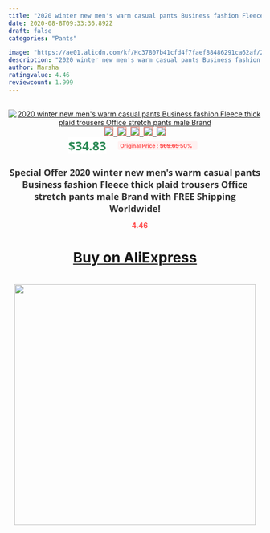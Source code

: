 ```yaml
---
title: "2020 winter new men's warm casual pants Business fashion Fleece thick plaid trousers Office stretch pants male Brand"
date: 2020-08-8T09:33:36.892Z
draft: false
categories: "Pants"

image: "https://ae01.alicdn.com/kf/Hc37807b41cfd4f7faef88486291ca62af/2020-winter-new-men-s-warm-casual-pants-Business-fashion-Fleece-thick-plaid-trousers-Office-stretch.jpg"
description: "2020 winter new men's warm casual pants Business fashion Fleece thick plaid trousers Office stretch pants male Brand"
author: Marsha
ratingvalue: 4.46
reviewcount: 1.999
---
```

<br>
<div style="text-align: center;">
<a href="https://s.click.aliexpress.com/e/_9xICEZ" target="_blank" rel="nofollow noopener noreferrer"><img alt="2020 winter new men's warm casual pants Business fashion Fleece thick plaid trousers Office stretch pants male Brand" class="magnifier-image" src="https://ae01.alicdn.com/kf/Hc37807b41cfd4f7faef88486291ca62af/2020-winter-new-men-s-warm-casual-pants-Business-fashion-Fleece-thick-plaid-trousers-Office-stretch.jpg_640x640.jpg">
<br>
<img style="border:1px solid salmon" src="https://ae01.alicdn.com/kf/Hc37807b41cfd4f7faef88486291ca62af/2020-winter-new-men-s-warm-casual-pants-Business-fashion-Fleece-thick-plaid-trousers-Office-stretch.jpg_120x120.jpg">&nbsp;&nbsp;<img style="border:1px solid salmon" src="https://ae01.alicdn.com/kf/H10fc7a41e549497ebdf00756cc29130e8/2020-winter-new-men-s-warm-casual-pants-Business-fashion-Fleece-thick-plaid-trousers-Office-stretch.jpg_120x120.jpg">&nbsp;&nbsp;<img style="border:1px solid salmon" src="https://ae01.alicdn.com/kf/H0edbff754afe40fe87a1264bff1d4de13/2020-winter-new-men-s-warm-casual-pants-Business-fashion-Fleece-thick-plaid-trousers-Office-stretch.jpg_120x120.jpg">&nbsp;&nbsp;<img style="border:1px solid salmon" src="https://ae01.alicdn.com/kf/H3e4b6b1a2dd74478abde2a48d4cad80bD/2020-winter-new-men-s-warm-casual-pants-Business-fashion-Fleece-thick-plaid-trousers-Office-stretch.jpg_120x120.jpg">&nbsp;&nbsp;<img style="border:1px solid salmon" src="https://ae01.alicdn.com/kf/H85f63ca1cc184b09b05a1ce9cc0bbd3eS/2020-winter-new-men-s-warm-casual-pants-Business-fashion-Fleece-thick-plaid-trousers-Office-stretch.jpg_120x120.jpg"></a></div><br0>
<div style="text-align: center;"><span style="background-color: white; border: 0px; box-sizing: border-box; color: seagreen; display: inline-block; font-family: &quot;open sans&quot; , &quot;arial&quot; , &quot;helvetica&quot; , sans-serif , &quot;heiti&quot;; font-size: 24px; font-stretch: inherit; font-weight: 700; line-height: inherit; margin: 0px 10px 0px 0px; padding: 0px; vertical-align: middle;">$34.83 </span>
<span style="background: rgb(255 , 241 , 241); border-radius: 3px; border: 0px; box-sizing: border-box; color: #ff4747; display: inline-block; font-family: inherit; font-size: 12px; font-stretch: inherit; font-style: inherit; font-variant: inherit; font-weight: 600; line-height: inherit; margin: 0px; padding: 2px 5px; transform: scale(0.9); vertical-align: middle;">Original Price : <b style="text-decoration: line-through;">$69.65 </b> 50%&nbsp;&nbsp;</span></div>
<h1 style="color: #333333; display: inline-block; font-family: &quot;open sans&quot; , &quot;arial&quot; , &quot;helvetica&quot; , sans-serif , &quot;heiti&quot;; font-size: 18px; font-stretch: inherit; font-weight: 700; text-align: center;">Special Offer 2020 winter new men's warm casual pants Business fashion Fleece thick plaid trousers Office stretch pants male Brand with FREE Shipping Worldwide!</h1>
<div style="color: #ff4747; text-align: center;">
<img src="https://4.bp.blogspot.com/-M0ZcTcb-5uY/XleCXlxnR4I/AAAAAAAAAEc/OrjgMkXV1oMQFaCRZj5HQwOCBcu3w1FegCPcBGAYYCw/s1600/star.png" style="height: 15px;">&nbsp;<b>4.46</b></div>
<div class="button_cont" align="center"><a class="buynow_a" href="https://s.click.aliexpress.com/e/_9xICEZ" target="_blank" rel="nofollow noopener noreferrer"><H1>Buy on AliExpress</H1></a></div><br>
<div class="separator" style="clear: both; text-align: center;">
<img src="https://lh3.googleusercontent.com/-pTy5HemUv9M/XlePHvY0dAI/AAAAAAAAAE4/0nX5iRUoIWY8eMW9Dpxeirr157OZliDIgCLcBGAsYHQ/s1600/badge.gif" width="480">
</div>
